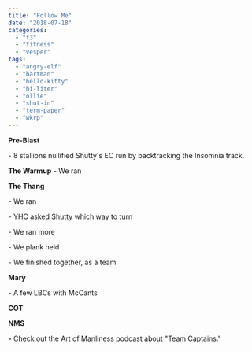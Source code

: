 ```yaml
---
title: "Follow Me"
date: "2018-07-18"
categories: 
  - "f3"
  - "fitness"
  - "vesper"
tags: 
  - "angry-elf"
  - "bartman"
  - "hello-kitty"
  - "hi-liter"
  - "ollie"
  - "shut-in"
  - "term-paper"
  - "wkrp"
---
```


**Pre-Blast**

\- 8 stallions nullified Shutty's EC run by backtracking the Insomnia track.

**The Warmup** - We ran

**The Thang**

\- We ran

\- YHC asked Shutty which way to turn

\- We ran more

\- We plank held

\- We finished together, as a team

**Mary**

\- A few LBCs with McCants

**COT**

**NMS**

**\-** Check out the Art of Manliness podcast about "Team Captains."
